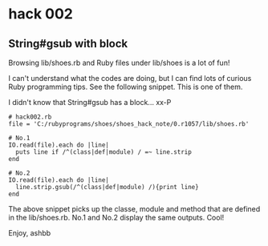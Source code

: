 # hack 002

## String#gsub with block

Browsing lib/shoes.rb and Ruby files under lib/shoes is a lot of fun!

I can't understand what the codes are doing, but I can find lots of curious Ruby programming tips. See the following snippet. This is one of them. 

I didn't know that String#gsub has a block... xx-P

	# hack002.rb
	file = 'C:/rubyprograms/shoes/shoes_hack_note/0.r1057/lib/shoes.rb'
	
	# No.1
	IO.read(file).each do |line|
	  puts line if /^(class|def|module) / =~ line.strip
	end
	
	# No.2
	IO.read(file).each do |line|
	  line.strip.gsub(/^(class|def|module) /){print line}
	end

The above snippet picks up the classe, module and method that are defined in the lib/shoes.rb. No.1 and No.2 display the same outputs. Cool!

Enjoy,
ashbb

